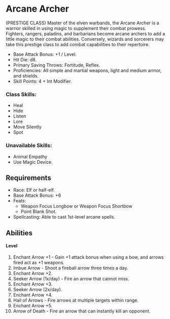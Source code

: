 # Arcane Archer

(PRESTIGE CLASS)
Master of the elven warbands, the Arcane Archer is a warrior skilled in using magic to supplement their combat prowess. Fighters, rangers, paladins, and barbarians become arcane archers to add a little magic to their combat abilities. Conversely, wizards and sorcerers may take this prestige class to add combat capabilities to their repertoire.

- Base Attack Bonus: +1 / Level.
- Hit Die: d8.
- Primary Saving Throws: Fortitude, Reflex.
- Proficiencies: All simple and martial weapons, light and medium armor, and shields.
- Skill Points: 4 + Int Modifier.

### Class Skills: 
* Heal 
* Hide 
* Listen 
* Lore 
* Move Silently 
* Spot

### Unavailable Skills: 
* Animal Empathy 
* Use Magic Device.

## Requirements

* Race: Elf or half-elf.
* Base Attack Bonus: +6
* Feats: 
	* Weapon Focus Longbow or Weapon Focus Shortbow 
	* Point Blank Shot.
* Spellcasting: Able to cast 1st-level arcane spells.

## Abilities

#### Level
1. Enchant Arrow +1 - Gain +1 attack bonus when using a bow, and arrows fired act as +1 weapons.
2. Imbue Arrow - Shoot a fireball arrow three times a day.
3. Enchant Arrow +2.
4. Seeker Arrow (1x/day) - Fire an arrow that cannot miss.
5. Enchant Arrow +3.
6. Seeker Arrow (2x/day).
7. Enchant Arrow +4.
8. Hail of Arrows - Fire arrows at multiple targets within range.
9. Enchant Arrow +5.
10. Arrow of Death - Fire an arrow that can instantly kill an opponent.